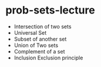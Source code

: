 # prob-sets-lecture

- Intersection of two sets
- Universal Set 
- Subset of another set
- Union of Two sets 
- Complement of a set
- Inclusion Exclusion principle
